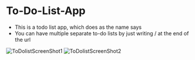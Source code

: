 # To-Do-List-App
- This is a todo list app, which does as the name says
- You can have multiple separate to-do lists by just writing /<NewListName> at the end of the url

![ToDolistScreenShot1]()
![ToDolistScreenShot2]()
